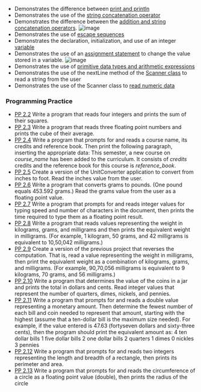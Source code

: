 - Demonstrates the difference between [print and println](https://github.com/KellzCodes/InterviewPrep/blob/main/src/main/java/basics/Countdown.java)
- Demonstrates the use of the [string concatenation operator](https://github.com/KellzCodes/InterviewPrep/blob/main/src/main/java/basics/chapter002/Facts.java)
- Demonstrates the difference between the [addition and string concatenation operators](https://github.com/KellzCodes/InterviewPrep/blob/main/src/main/java/basics/chapter002/Addition.java).
![image](https://github.com/KellzCodes/InterviewPrep/assets/19383145/103119fe-574a-4413-81d9-1171d42d3092)
- Demonstrates the use of [escape sequences](https://github.com/KellzCodes/InterviewPrep/blob/main/src/main/java/basics/chapter002/Roses.java)
- Demonstrates the declaration, initialization, and use of an integer [variable](https://github.com/KellzCodes/InterviewPrep/blob/main/src/main/java/basics/chapter002/PianoKeys.java)
- Demonstrates the use of an [assignment statement](https://github.com/KellzCodes/InterviewPrep/blob/main/src/main/java/basics/chapter002/Geometry.java) to change the value stored in a variable.
![image](https://github.com/KellzCodes/InterviewPrep/assets/19383145/b772c875-3560-48fd-a7e3-965d1f3b6314)
- Demonstrates the use of [primitive data types and arithmetic expressions](https://github.com/KellzCodes/InterviewPrep/blob/main/src/main/java/basics/chapter002/TempConverter.java)
- Demonstrates the use of the nextLine method of the [Scanner class](https://github.com/KellzCodes/InterviewPrep/blob/main/src/main/java/basics/chapter002/Echo.java) to read a string from the user
- Demonstrates the use of the Scanner class to [read numeric data](https://github.com/KellzCodes/InterviewPrep/blob/main/src/main/java/basics/chapter002/GasMileage.java)
### Programming Practice
- [PP 2.2](https://github.com/KellzCodes/InterviewPrep/blob/main/src/main/java/basics/chapter002/Pp22.java) Write a program that reads four integers and prints the sum of their squares.
- [PP 2.3](https://github.com/KellzCodes/InterviewPrep/blob/main/src/main/java/basics/chapter002/Pp23.java) Write a program that reads three floating point numbers and prints the cube of their average.
- [PP 2.4](https://github.com/KellzCodes/InterviewPrep/blob/main/src/main/java/basics/chapter002/Pp24.java) Write a program that prompts for and reads a course name, its credits and reference book. Then print the following paragraph, inserting the appropriate data: This semester, a new course on *course_name* has been added to the curriculum. It consists of *credits* credits and the reference book for this course is *reference_book*.
- [PP 2.5](https://github.com/KellzCodes/InterviewPrep/blob/main/src/main/java/basics/chapter002/Pp25.java) Create a version of the UnitConverter application to convert from inches to foot. Read the inches value from the user.
- [PP 2.6](https://github.com/KellzCodes/InterviewPrep/blob/main/src/main/java/basics/chapter002/Pp26.java) Write a program that converts grams to pounds. (One pound equals 453.592 grams.) Read the grams value from the user as a floating point value.
- [PP 2.7](https://github.com/KellzCodes/InterviewPrep/blob/main/src/main/java/basics/chapter002/Pp27.java) Write a program that prompts for and reads integer values for typing speed and number of characters in the document, then prints the time required to type them as a floating point result.
- [PP 2.8](https://github.com/KellzCodes/InterviewPrep/blob/main/src/main/java/basics/chapter002/Pp28.java) Write a program that reads values representing the weight in kilograms, grams, and milligrams and then prints the equivalent weight in milligrams. (For example, 1 kilogram, 50 grams, and 42 milligrams is equivalent to 10,50,042 milligrams.)
- [PP 2.9](https://github.com/KellzCodes/InterviewPrep/blob/main/src/main/java/basics/chapter002/Pp29.java) Create a version of the previous project that reverses the computation. That is, read a value representing the weight in milligrams, then print the equivalent weight as a combination of kilograms, grams, and milligrams. (For example, 90,70,056 milligrams is equivalent to 9 kilograms, 70 grams, and 56 milligrams.)
- [PP 2.10](https://github.com/KellzCodes/InterviewPrep/blob/main/src/main/java/basics/chapter002/Pp210.java) Write a program that determines the value of the coins in a jar and prints the total in dollars and cents. Read integer values that represent the number of quarters, dimes, nickels, and pennies.
- [PP 2.11](https://github.com/KellzCodes/InterviewPrep/blob/main/src/main/java/basics/chapter002/Pp211.java) Write a program that prompts for and reads a double value representing a monetary amount. Then determine the fewest number of each bill and coin needed to represent that amount, starting with the highest (assume that a ten-dollar bill is the maximum size needed). For example, if the value entered is 47.63 (fortyseven dollars and sixty-three cents), then the program should print the equivalent amount as: 4 ten dollar bills 1 five dollar bills 2 one dollar bills 2 quarters 1 dimes 0 nickles 3 pennies
- [PP 2.12](https://github.com/KellzCodes/InterviewPrep/blob/main/src/main/java/basics/chapter002/Pp212.java) Write a program that prompts for and reads two integers representing the length and breadth of a rectangle, then prints its perimeter and area.
- [PP 2.13](https://github.com/KellzCodes/InterviewPrep/blob/main/src/main/java/basics/chapter002/Pp213.java) Write a program that prompts for and reads the circumference of a circle as a floating point value (double), then prints the radius of the circle
